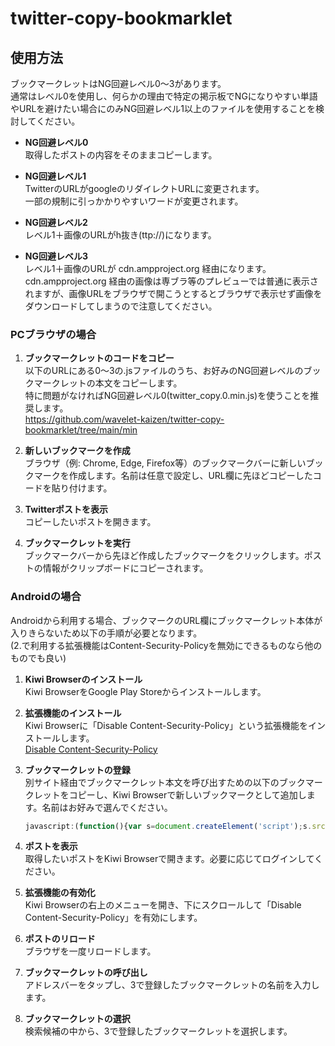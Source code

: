 # twitter-copy-bookmarklet

## 使用方法

ブックマークレットはNG回避レベル0～3があります。  
通常はレベル0を使用し、何らかの理由で特定の掲示板でNGになりやすい単語やURLを避けたい場合にのみNG回避レベル1以上のファイルを使用することを検討してください。

- **NG回避レベル0**  
  取得したポストの内容をそのままコピーします。

- **NG回避レベル1**  
  TwitterのURLがgoogleのリダイレクトURLに変更されます。  
  一部の規制に引っかかりやすいワードが変更されます。

- **NG回避レベル2**  
  レベル1＋画像のURLがh抜き(ttp://)になります。

- **NG回避レベル3**  
  レベル1＋画像のURLが cdn.ampproject.org 経由になります。  
  cdn.ampproject.org 経由の画像は専ブラ等のプレビューでは普通に表示されますが、画像URLをブラウザで開こうとするとブラウザで表示せず画像をダウンロードしてしまうので注意してください。

### PCブラウザの場合

1. **ブックマークレットのコードをコピー**  
   以下のURLにある0～3の.jsファイルのうち、お好みのNG回避レベルのブックマークレットの本文をコピーします。  
   特に問題がなければNG回避レベル0(twitter_copy.0.min.js)を使うことを推奨します。  
   https://github.com/wavelet-kaizen/twitter-copy-bookmarklet/tree/main/min

2. **新しいブックマークを作成**  
   ブラウザ（例: Chrome, Edge, Firefox等）のブックマークバーに新しいブックマークを作成します。名前は任意で設定し、URL欄に先ほどコピーしたコードを貼り付けます。

3. **Twitterポストを表示**  
   コピーしたいポストを開きます。

4. **ブックマークレットを実行**  
   ブックマークバーから先ほど作成したブックマークをクリックします。ポストの情報がクリップボードにコピーされます。

### Androidの場合

Androidから利用する場合、ブックマークのURL欄にブックマークレット本体が入りきらないため以下の手順が必要となります。  
(2.で利用する拡張機能はContent-Security-Policyを無効にできるものなら他のものでも良い)

1. **Kiwi Browserのインストール**  
   Kiwi BrowserをGoogle Play Storeからインストールします。

2. **拡張機能のインストール**  
   Kiwi Browserに「Disable Content-Security-Policy」という拡張機能をインストールします。  
   [Disable Content-Security-Policy](https://chrome.google.com/webstore/detail/disable-content-security/ieelmcmcagommplceebfedjlakkhpden)

3. **ブックマークレットの登録**  
   別サイト経由でブックマークレット本文を呼び出すための以下のブックマークレットをコピーし、Kiwi Browserで新しいブックマークとして追加します。名前はお好みで選んでください。  
   ```javascript
   javascript:(function(){var s=document.createElement('script');s.src='https://cdn.jsdelivr.net/gh/wavelet-kaizen/twitter-copy-bookmarklet/min/twitter_copy.0.min.js';document.body.appendChild(s);})();
   ```

4. **ポストを表示**  
   取得したいポストをKiwi Browserで開きます。必要に応じてログインしてください。

5. **拡張機能の有効化**  
   Kiwi Browserの右上のメニューを開き、下にスクロールして「Disable Content-Security-Policy」を有効にします。

6. **ポストのリロード**  
   ブラウザを一度リロードします。

7. **ブックマークレットの呼び出し**  
   アドレスバーをタップし、3で登録したブックマークレットの名前を入力します。

8. **ブックマークレットの選択**  
   検索候補の中から、3で登録したブックマークレットを選択します。
